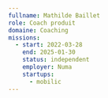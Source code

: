 ```yaml
---
fullname: Mathilde Baillet
role: Coach produit
domaine: Coaching
missions:
  - start: 2022-03-28
    end: 2025-01-30
    status: independent
    employer: Numa
    startups:
      - mobilic
---
```

